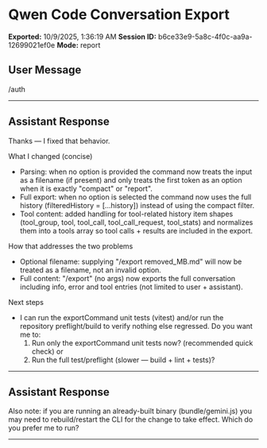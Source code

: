 # Qwen Code Conversation Export

**Exported:** 10/9/2025, 1:36:19 AM
**Session ID:** b6ce33e9-5a8c-4f0c-aa9a-12699021ef0e
**Mode:** report

## User Message

/auth

---

## Assistant Response

Thanks — I fixed that behavior.

What I changed (concise)

- Parsing: when no option is provided the command now treats the input as a filename (if present) and only treats the first token as an option when it is exactly "compact" or "report".
- Full export: when no option is selected the command now uses the full history (filteredHistory = [...history]) instead of using the compact filter.
- Tool content: added handling for tool-related history item shapes (tool_group, tool, tool_call, tool_call_request, tool_stats) and normalizes them into a tools array so tool calls + results are included in the export.

How that addresses the two problems

- Optional filename: supplying "/export removed_MB.md" will now be treated as a filename, not an invalid option.
- Full content: "/export" (no args) now exports the full conversation including info, error and tool entries (not limited to user + assistant).

Next steps

- I can run the exportCommand unit tests (vitest) and/or run the repository preflight/build to verify nothing else regressed. Do you want me to:
  1. Run only the exportCommand unit tests now? (recommended quick check) or
  2. Run the full test/preflight (slower — build + lint + tests)?

---

## Assistant Response

Also note: if you are running an already-built binary (bundle/gemini.js) you may need to rebuild/restart the CLI for the change to take effect. Which do you prefer me to run?

---
